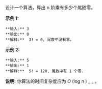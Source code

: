 设计一个算法，算出 n 阶乘有多少个尾随零。

**示例 1:**

    
    
    **输入:** 3
    **输出:** 0
    **解释:**  3! = 6, 尾数中没有零。

**示例  2:**

    
    
    **输入:** 5
    **输出:** 1
    **解释:**  5! = 120, 尾数中有 1 个零.

**说明:** 你算法的时间复杂度应为  _O_ (log  _n_ ) _ _ 。

